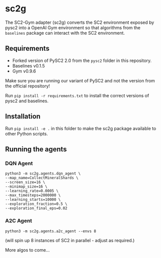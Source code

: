 # sc2g

The SC2-Gym adapter (sc2g) converts the SC2 environment exposed by pysc2 into a OpenAI Gym environment so that algorithms from the `baselines` package can interact with the SC2 environment.

## Requirements
- Forked version of PySC2 2.0 from the `pysc2` folder in this repository.
- Baselines v0.1.5
- Gym v0.9.6

Make sure you are running our variant of PySC2 and not the version from the official repository!

Run `pip install -r requirements.txt` to install the correct versions of pysc2 and baselines.

## Installation
Run `pip install -e .` in this folder to make the sc2g package available to other Python scripts.

## Running the agents
### DQN Agent
```
python3 -m sc2g.agents.dqn_agent \
--map_name=CollectMineralShards \
--screen_size=16 \
--minimap_size=16 \
--learning_rate=0.0005 \
--max_timesteps=2000000 \
--learning_starts=10000 \
--exploration_fraction=0.5 \
--exploration_final_eps=0.02
```  

### A2C Agent
```
python3 -m sc2g.agents.a2c_agent --envs 8
```
(will spin up 8 instances of SC2 in parallel - adjust as required.)

More algos to come...
